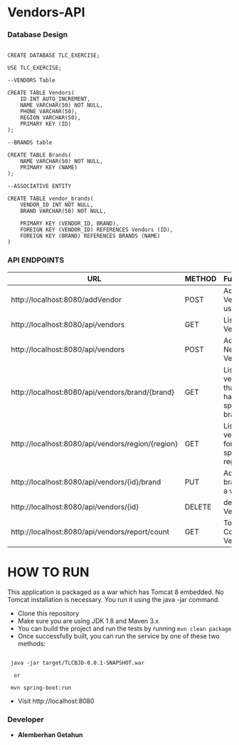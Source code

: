 # Vendors-API

### Database Design

````

CREATE DATABASE TLC_EXERCISE;

USE TLC_EXERCISE;

--VENDORS Table

CREATE TABLE Vendors(
	ID INT AUTO_INCREMENT,
	NAME VARCHAR(50) NOT NULL,
	PHONE VARCHAR(50),
	REGION VARCHAR(50),
	PRIMARY KEY (ID)
);

--BRANDS table

CREATE TABLE Brands(
	NAME VARCHAR(50) NOT NULL,
	PRIMARY KEY (NAME)
);

--ASSOCIATIVE ENTITY

CREATE TABLE vendor_brands(
	VENDOR_ID INT NOT NULL,
	BRAND VARCHAR(50) NOT NULL,
	
	PRIMARY KEY (VENDOR_ID, BRAND),
	FOREIGN KEY (VENDOR_ID) REFERENCES Vendors (ID),
	FOREIGN KEY (BRAND) REFERENCES BRANDS (NAME)
)

````

### API ENDPOINTS

| URL  | METHOD | Function | Username/Password
| ------------- | ------------- | ------------- | ------------- |
| http://localhost:8080/addVendor  | POST | Add Vender using UI  | admin/access
| http://localhost:8080/api/vendors  | GET | List All Vendors  | admin/access
| http://localhost:8080/api/vendors  | POST | Add New Vendor  | admin/access
| http://localhost:8080/api/vendors/brand/{brand}  | GET | List all vendors that have a specific brand  | user/secret
| http://localhost:8080/api/vendors/region/{region}  | GET | List all vendors for a specific region  | user/secret
| http://localhost:8080/api/vendors/{id}/brand  | PUT | Add a brand to a vendor  | user/secret
| http://localhost:8080/api/vendors/{id}  | DELETE | delete Vendor  | user/secret
| http://localhost:8080/api/vendors/report/count  | GET | Total Count of Vendors  | 


# HOW TO RUN

This application is packaged as a war which has Tomcat 8 embedded. No Tomcat installation is necessary. You run it using the java -jar command.

* Clone this repository
* Make sure you are using JDK 1.8 and Maven 3.x
* You can build the project and run the tests by running ```mvn clean package```
* Once successfully built, you can run the service by one of these two methods:

```

 java -jar target/TLCBJD-0.0.1-SNAPSHOT.war
 
  or
  
 mvn spring-boot:run

```
* Visit http://localhost:8080

### Developer
* **Alemberhan Getahun**
